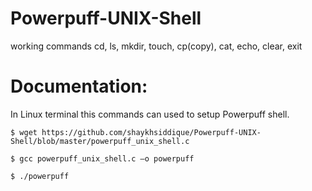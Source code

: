 # Powerpuff-UNIX-Shell

working commands cd, ls, mkdir, touch, cp(copy), cat, echo, clear, exit

# Documentation:
In Linux terminal this commands can used to setup Powerpuff shell.

`$ wget https://github.com/shaykhsiddique/Powerpuff-UNIX-Shell/blob/master/powerpuff_unix_shell.c`

`$ gcc powerpuff_unix_shell.c –o powerpuff`

`$ ./powerpuff`

